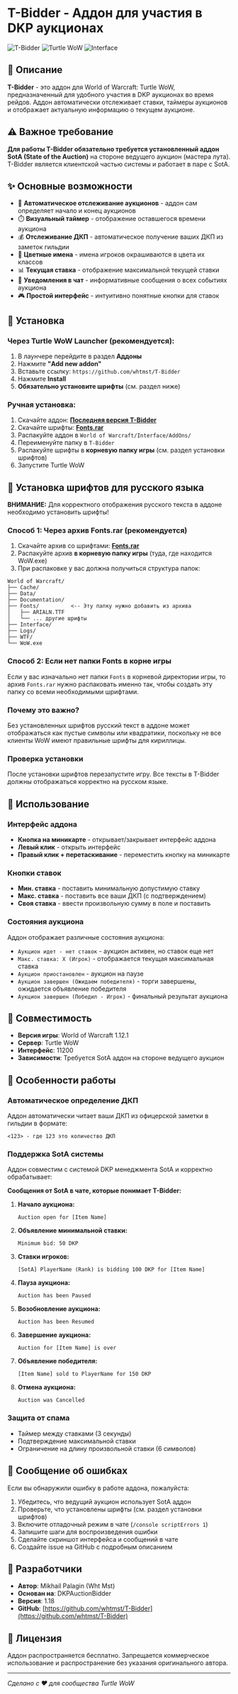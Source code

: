 # T-Bidder - Аддон для участия в DKP аукционах

![T-Bidder](https://img.shields.io/badge/Version-1.18-green)
![Turtle WoW](https://img.shields.io/badge/For-Turtle_WoW-blue)
![Interface](https://img.shields.io/badge/Interface-11200-orange)

## 📖 Описание

**T-Bidder** - это аддон для World of Warcraft: Turtle WoW, предназначенный для удобного участия в DKP аукционах во время рейдов. Аддон автоматически отслеживает ставки, таймеры аукционов и отображает актуальную информацию о текущем аукционе.

## ⚠️ Важное требование

**Для работы T-Bidder обязательно требуется установленный аддон SotA (State of the Auction)** на стороне ведущего аукцион (мастера лута). T-Bidder является клиентской частью системы и работает в паре с SotA.

## ✨ Основные возможности

- 🎯 **Автоматическое отслеживание аукционов** - аддон сам определяет начало и конец аукционов
- ⏱️ **Визуальный таймер** - отображение оставшегося времени аукциона
- 💰 **Отслеживание ДКП** - автоматическое получение ваших ДКП из заметок гильдии
- 🎨 **Цветные имена** - имена игроков окрашиваются в цвета их классов
- 📊 **Текущая ставка** - отображение максимальной текущей ставки
- 🔔 **Уведомления в чат** - информативные сообщения о всех событиях аукциона
- 🎮 **Простой интерфейс** - интуитивно понятные кнопки для ставок

## 🚀 Установка

### Через Turtle WoW Launcher (рекомендуется):
1. В лаунчере перейдите в раздел **Аддоны**
2. Нажмите **"Add new addon"**
3. Вставьте ссылку: `https://github.com/whtmst/T-Bidder`
4. Нажмите **Install**
5. **Обязательно установите шрифты** (см. раздел ниже)

### Ручная установка:
1. Скачайте аддон: **[Последняя версия T-Bidder](https://github.com/whtmst/T-Bidder/archive/main.zip)**
2. Скачайте шрифты: **[Fonts.rar](https://github.com/whtmst/T-Bidder/blob/main/Fonts.rar)**
3. Распакуйте аддон в `World of Warcraft/Interface/AddOns/`
4. Переименуйте папку в `T-Bidder`
5. Распакуйте шрифты в **корневую папку игры** (см. раздел установки шрифтов)
6. Запустите Turtle WoW

## 🎨 Установка шрифтов для русского языка

**ВНИМАНИЕ:** Для корректного отображения русского текста в аддоне необходимо установить шрифты!

### Способ 1: Через архив Fonts.rar (рекомендуется)

1. Скачайте архив со шрифтами: **[Fonts.rar](https://github.com/whtmst/T-Bidder/blob/main/Fonts.rar)**
2. Распакуйте архив **в корневую папку игры** (туда, где находится WoW.exe)
3. При распаковке у вас должна получиться структура папок:

```
World of Warcraft/
├── Cache/
├── Data/
├── Documentation/
├── Fonts/          <-- Эту папку нужно добавить из архива
│   ├── ARIALN.TTF
│   └── ... другие шрифты
├── Interface/
├── Logs/
├── WTF/
└── WoW.exe
```

### Способ 2: Если нет папки Fonts в корне игры

Если у вас изначально нет папки `Fonts` в корневой директории игры, то архив `Fonts.rar` нужно распаковать именно так, чтобы создать эту папку со всеми необходимыми шрифтами.

### Почему это важно?

Без установленных шрифтов русский текст в аддоне может отображаться как пустые символы или квадратики, поскольку не все клиенты WoW имеют правильные шрифты для кириллицы.

### Проверка установки

После установки шрифтов перезапустите игру. Все тексты в T-Bidder должны отображаться корректно на русском языке.

## 🎯 Использование

### Интерфейс аддона
- **Кнопка на миникарте** - открывает/закрывает интерфейс аддона
- **Левый клик** - открыть интерфейс
- **Правый клик + перетаскивание** - переместить кнопку на миникарте

### Кнопки ставок
- **Мин. ставка** - поставить минимальную допустимую ставку
- **Макс. ставка** - поставить все ваши ДКП (с подтверждением)
- **Своя ставка** - ввести произвольную сумму в поле и поставить

### Состояния аукциона
Аддон отображает различные состояния аукциона:
- `Аукцион идет - нет ставок` - аукцион активен, но ставок еще нет
- `Макс. ставка: X (Игрок)` - отображается текущая максимальная ставка
- `Аукцион приостановлен` - аукцион на паузе
- `Аукцион завершен (Ожидаем победителя)` - торги завершены, ожидается объявление победителя
- `Аукцион завершен (Победил - Игрок)` - финальный результат аукциона

## 🔧 Совместимость

- **Версия игры**: World of Warcraft 1.12.1
- **Сервер**: Turtle WoW
- **Интерфейс**: 11200
- **Зависимости**: Требуется SotA аддон на стороне ведущего аукцион

## 📝 Особенности работы

### Автоматическое определение ДКП
Аддон автоматически читает ваши ДКП из офицерской заметки в гильдии в формате:
```
<123> - где 123 это количество ДКП
```

### Поддержка SotA системы
Аддон совместим с системой DKP менеджмента SotA и корректно обрабатывает:

**Сообщения от SotA в чате, которые понимает T-Bidder:**

1. **Начало аукциона:**
   ```
   Auction open for [Item Name]
   ```

2. **Объявление минимальной ставки:**
   ```
   Minimum bid: 50 DKP
   ```

3. **Ставки игроков:**
   ```
   [SotA] PlayerName (Rank) is bidding 100 DKP for [Item Name]
   ```

4. **Пауза аукциона:**
   ```
   Auction has been Paused
   ```

5. **Возобновление аукциона:**
   ```
   Auction has been Resumed
   ```

6. **Завершение аукциона:**
   ```
   Auction for [Item Name] is over
   ```

7. **Объявление победителя:**
   ```
   [Item Name] sold to PlayerName for 150 DKP
   ```

8. **Отмена аукциона:**
   ```
   Auction was Cancelled
   ```

### Защита от спама
- Таймер между ставками (3 секунды)
- Подтверждение максимальной ставки
- Ограничение на длину произвольной ставки (6 символов)

## 🐛 Сообщение об ошибках

Если вы обнаружили ошибку в работе аддона, пожалуйста:

1. Убедитесь, что ведущий аукцион использует SotA аддон
2. Проверьте, что установлены шрифты (см. раздел установки шрифтов)
3. Включите отладочный режим в чате (`/console scriptErrors 1`)
4. Запишите шаги для воспроизведения ошибки
5. Сделайте скриншот интерфейса и сообщений в чате
6. Создайте issue на GitHub с подробным описанием

## 👥 Разработчики

- **Автор**: Mikhail Palagin (Wht Mst)
- **Основан на**: DKPAuctionBidder
- **Версия**: 1.18
- **GitHub**: [https://github.com/whtmst/T-Bidder](https://github.com/whtmst/T-Bidder)

## 📄 Лицензия

Аддон распространяется бесплатно. Запрещается коммерческое использование и распространение без указания оригинального автора.

---

*Сделано с ❤️ для сообщества Turtle WoW*
